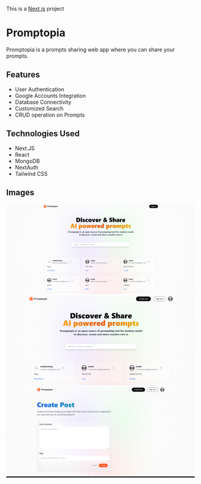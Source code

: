 This is a [Next.js](https://nextjs.org/) project

 # Promptopia #
Promptopia is a prompts sharing web app where you can share your prompts.
## Features
* User Authentication
* Google Accounts Integration
* Database Connectivity
* Customized Search
* CRUD operation on Prompts

## Technologies Used
* Next.JS
* React
* MongoDB
* NextAuth
* Tailwind CSS

## Images
![Image](public/assets/showcase/promptopia.png)
![Image](public/assets/showcase/promptopia_2.png)
![Image](public/assets/showcase/promptopia_3.png)
